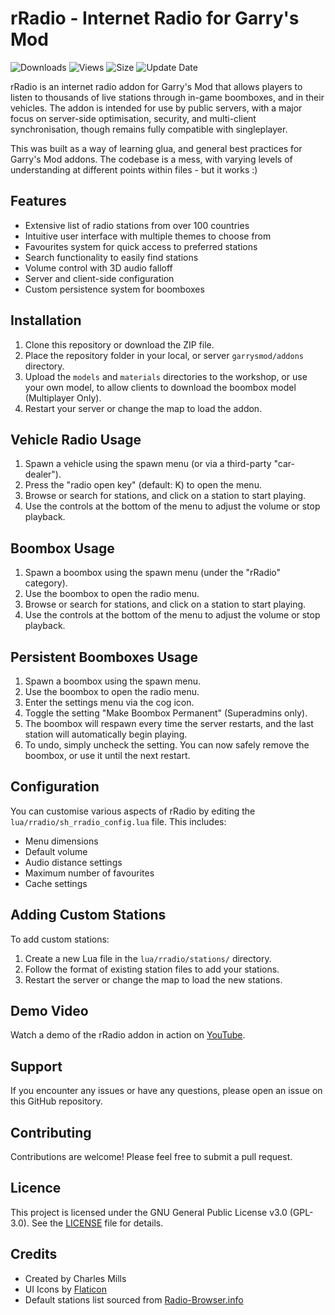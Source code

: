 # rRadio - Internet Radio for Garry's Mod

![Downloads](https://img.shields.io/steam/downloads/3318060741?style=for-the-badge&color=00adb5) ![Views](https://img.shields.io/steam/views/3318060741?style=for-the-badge&color=ff5719) ![Size](https://img.shields.io/steam/size/3318060741?style=for-the-badge&color=2ea043) ![Update Date](https://img.shields.io/steam/update-date/3318060741?style=for-the-badge&color=515de9)

rRadio is an internet radio addon for Garry's Mod that allows players to listen to thousands of live stations through in-game boomboxes, and in their vehicles. The addon is intended for use by public servers, with a major focus on server-side optimisation, security, and multi-client synchronisation, though remains fully compatible with singleplayer.

This was built as a way of learning glua, and general best practices for Garry's Mod addons. The codebase is a mess, with varying levels of understanding at different points within files - but it works :)

## Features

- Extensive list of radio stations from over 100 countries
- Intuitive user interface with multiple themes to choose from
- Favourites system for quick access to preferred stations
- Search functionality to easily find stations
- Volume control with 3D audio falloff
- Server and client-side configuration
- Custom persistence system for boomboxes

## Installation

1. Clone this repository or download the ZIP file.
2. Place the repository folder in your local, or server `garrysmod/addons` directory.
3. Upload the `models` and `materials` directories to the workshop, or use your own model, to allow clients to download the boombox model (Multiplayer Only).
4. Restart your server or change the map to load the addon.

## Vehicle Radio Usage

1. Spawn a vehicle using the spawn menu (or via a third-party "car-dealer").
2. Press the "radio open key" (default: K) to open the menu.
3. Browse or search for stations, and click on a station to start playing.
4. Use the controls at the bottom of the menu to adjust the volume or stop playback.

## Boombox Usage

1. Spawn a boombox using the spawn menu (under the "rRadio" category).
2. Use the boombox to open the radio menu.
3. Browse or search for stations, and click on a station to start playing.
4. Use the controls at the bottom of the menu to adjust the volume or stop playback.

## Persistent Boomboxes Usage

1. Spawn a boombox using the spawn menu.
2. Use the boombox to open the radio menu.
3. Enter the settings menu via the cog icon.
4. Toggle the setting "Make Boombox Permanent" (Superadmins only).
5. The boombox will respawn every time the server restarts, and the last station will automatically begin playing.
6. To undo, simply uncheck the setting. You can now safely remove the boombox, or use it until the next restart.

## Configuration

You can customise various aspects of rRadio by editing the `lua/rradio/sh_rradio_config.lua` file. This includes:

- Menu dimensions
- Default volume
- Audio distance settings
- Maximum number of favourites
- Cache settings

## Adding Custom Stations

To add custom stations:

1. Create a new Lua file in the `lua/rradio/stations/` directory.
2. Follow the format of existing station files to add your stations.
3. Restart the server or change the map to load the new stations.

## Demo Video

Watch a demo of the rRadio addon in action on [YouTube](https://www.youtube.com/watch?v=ghL9JCKeZMI).

## Support

If you encounter any issues or have any questions, please open an issue on this GitHub repository.

## Contributing

Contributions are welcome! Please feel free to submit a pull request.

## Licence

This project is licensed under the GNU General Public License v3.0 (GPL-3.0). See the [LICENSE](https://github.com/charles-mills/rRadio/blob/main/LICENSE) file for details.

## Credits

- Created by Charles Mills
- UI Icons by [Flaticon](https://www.flaticon.com/uicons/)
- Default stations list sourced from [Radio-Browser.info](https://www.radio-browser.info/)
